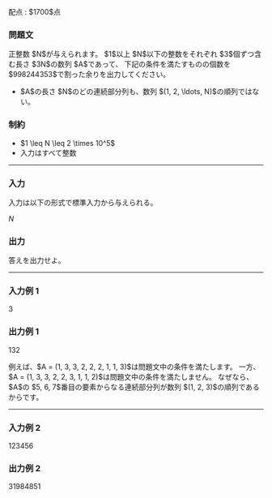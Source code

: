 
<div>

<span>

<span>

<p>
配点 : $1700$点
</p>

<div>

<section>

### **問題文**

<p>
正整数 $N$が与えられます。
$1$以上 $N$以下の整数をそれぞれ $3$個ずつ含む長さ $3N$の数列 $A$であって、
下記の条件を満たすものの個数を $998244353$で割った余りを出力してください。
</p>

<ul>

<li>
$A$の長さ $N$のどの連続部分列も、数列 $(1, 2, \ldots, N)$の順列ではない。
</li>

</ul>

</section>

</div>

<div>

<section>

### **制約**

<ul>

<li>
$1 \leq N \leq 2 \times 10^5$
</li>

<li>
入力はすべて整数
</li>

</ul>

</section>

</div>

---

<div>

<div>

<section>

### **入力**

<p>
入力は以下の形式で標準入力から与えられる。
</p>

<div>

$N$
</div>

</section>

</div>

<div>

<section>

### **出力**

<p>
答えを出力せよ。
</p>

</section>

</div>

</div>

---

<div>

<section>

### **入力例 1**

<div>

3

</div>

</section>

</div>

<div>

<section>

### **出力例 1**

<div>

132

</div>

<p>
例えば、$A = (1, 3, 3, 2, 2, 2, 1, 1, 3)$は問題文中の条件を満たします。
一方、$A = (1, 3, 3, 2, 2, 3, 1, 1, 2)$は問題文中の条件を満たしません。
なぜなら、$A$の $5, 6, 7$番目の要素からなる連続部分列が数列 $(1, 2, 3)$の順列であるからです。
</p>

</section>

</div>

---

<div>

<section>

### **入力例 2**

<div>

123456

</div>

</section>

</div>

<div>

<section>

### **出力例 2**

<div>

31984851

</div>

</section>

</div>

</span>

</span>

</div>
